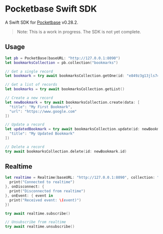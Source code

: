 # Pocketbase Swift SDK

A Swift SDK for [Pocketbase](https://pocketbase.io/) v0.28.2.

> Note: This is a work in progress. The SDK is not yet complete.

## Usage

```swift
let pb = PocketBase(baseURL: "http://127.0.0.1:8090")
let bookmarksCollection = pb.collection("bookmarks")

// Get a single record
let bookmark = try await bookmarksCollection.getOne(id: "e849z3g13jls740")

// Get a list of records
let bookmarks = try await bookmarksCollection.getList()

// Create a new record
let newBookmark = try await bookmarksCollection.create(data: [
  "title": "My First Bookmark",
  "url": "https://www.google.com"
])

// Update a record
let updatedBookmark = try await bookmarksCollection.update(id: newBookmark.id, data: [
  "title": "My Updated Bookmark"
])

// Delete a record
try await bookmarksCollection.delete(id: newBookmark.id)
```

## Realtime

```swift
let realtime = Realtime(baseURL: "http://127.0.0.1:8090", collection: "bookmarks", record: "*", onConnect: {
  print("Connected to realtime")
}, onDisconnect: {
  print("Disconnected from realtime")
}, onEvent: { event in
  print("Received event: \(event)")
})

try await realtime.subscribe()

// Unsubscribe from realtime
try await realtime.unsubscribe()
```